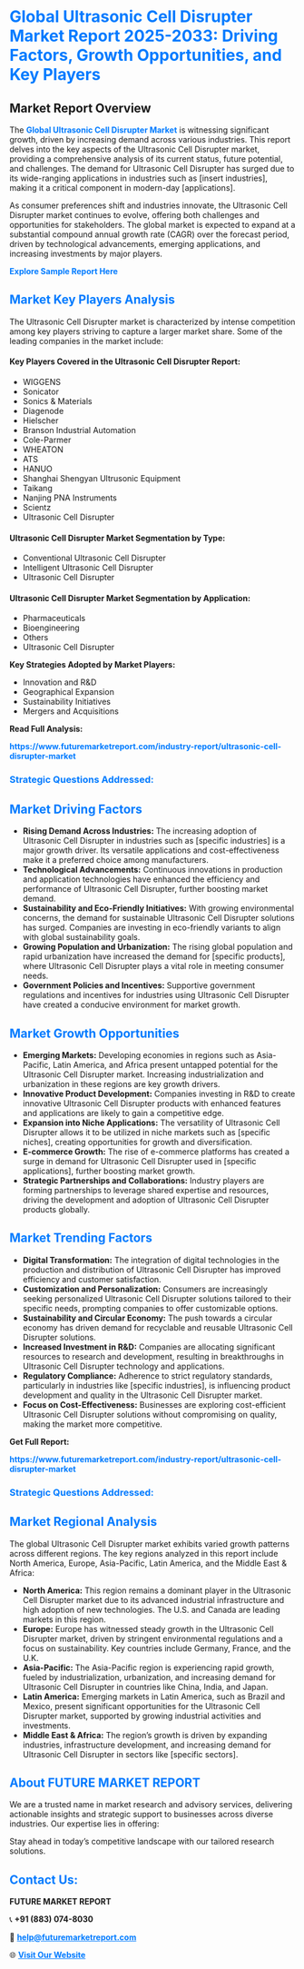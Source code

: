 <h1 style="color: #007BFF;">Global Ultrasonic Cell Disrupter Market Report 2025-2033: Driving Factors, Growth Opportunities, and Key Players</h1>

<section id="overview">
<h2>Market Report Overview</h2>
<p>The <a href="https://www.futuremarketreport.com/industry-report/ultrasonic-cell-disrupter-market" style="color: #007BFF; text-decoration: none;"><strong>Global Ultrasonic Cell Disrupter Market</strong></a> is witnessing significant growth, driven by increasing demand across various industries. This report delves into the key aspects of the Ultrasonic Cell Disrupter market, providing a comprehensive analysis of its current status, future potential, and challenges. The demand for Ultrasonic Cell Disrupter has surged due to its wide-ranging applications in industries such as [insert industries], making it a critical component in modern-day [applications].</p>
<p>As consumer preferences shift and industries innovate, the Ultrasonic Cell Disrupter market continues to evolve, offering both challenges and opportunities for stakeholders. The global market is expected to expand at a substantial compound annual growth rate (CAGR) over the forecast period, driven by technological advancements, emerging applications, and increasing investments by major players.</p>
</section>

<section id="overview">
<p><a href="https://www.futuremarketreport.com/request-sample/reportId=99767" style="color: #007BFF; text-decoration: none;"><strong>Explore Sample Report Here</strong></a></p>
</section>

<section id="key-players">
<h2 style="color: #007BFF;">Market Key Players Analysis</h2>
<p>The Ultrasonic Cell Disrupter market is characterized by intense competition among key players striving to capture a larger market share. Some of the leading companies in the market include:</p>
<h4>Key Players Covered in the Ultrasonic Cell Disrupter Report:</h4>
<ul><li>WIGGENS</li><li>Sonicator</li><li>Sonics &amp; Materials</li><li>Diagenode</li><li>Hielscher</li><li>Branson Industrial Automation</li><li>Cole-Parmer</li><li>WHEATON</li><li>ATS</li><li>HANUO</li><li>Shanghai Shengyan Ultrusonic Equipment</li><li>Taikang</li><li>Nanjing PNA Instruments</li><li>Scientz</li><li>Ultrasonic Cell Disrupter</li></ul>
<h4>Ultrasonic Cell Disrupter Market Segmentation by Type:</h4>
<ul><li>Conventional Ultrasonic Cell Disrupter</li><li>Intelligent Ultrasonic Cell Disrupter</li><li>Ultrasonic Cell Disrupter</li></ul>

<h4>Ultrasonic Cell Disrupter Market Segmentation by Application:</h4>
<ul><li>Pharmaceuticals</li><li>Bioengineering</li><li>Others</li><li>Ultrasonic Cell Disrupter</li></ul>
<p><strong>Key Strategies Adopted by Market Players:</strong></p>
<ul>
<li>Innovation and R&D</li>
<li>Geographical Expansion</li>
<li>Sustainability Initiatives</li>
<li>Mergers and Acquisitions</li>
</ul>
</section>

<section>
<p><strong>Read Full Analysis: </strong></p><a href="https://www.futuremarketreport.com/industry-report/ultrasonic-cell-disrupter-market" style="color: #007BFF; text-decoration: none;"><strong>https://www.futuremarketreport.com/industry-report/ultrasonic-cell-disrupter-market</strong></a>
<h3 style="color: #007BFF;">Strategic Questions Addressed:</h3>
</section>

<section id="driving-factors">
<h2 style="color: #007BFF;">Market Driving Factors</h2>
<ul>
<li><strong>Rising Demand Across Industries:</strong> The increasing adoption of Ultrasonic Cell Disrupter in industries such as [specific industries] is a major growth driver. Its versatile applications and cost-effectiveness make it a preferred choice among manufacturers.</li>
<li><strong>Technological Advancements:</strong> Continuous innovations in production and application technologies have enhanced the efficiency and performance of Ultrasonic Cell Disrupter, further boosting market demand.</li>
<li><strong>Sustainability and Eco-Friendly Initiatives:</strong> With growing environmental concerns, the demand for sustainable Ultrasonic Cell Disrupter solutions has surged. Companies are investing in eco-friendly variants to align with global sustainability goals.</li>
<li><strong>Growing Population and Urbanization:</strong> The rising global population and rapid urbanization have increased the demand for [specific products], where Ultrasonic Cell Disrupter plays a vital role in meeting consumer needs.</li>
<li><strong>Government Policies and Incentives:</strong> Supportive government regulations and incentives for industries using Ultrasonic Cell Disrupter have created a conducive environment for market growth.</li>
</ul>
</section>

<section id="growth-opportunities">
<h2 style="color: #007BFF;">Market Growth Opportunities</h2>
<ul>
<li><strong>Emerging Markets:</strong> Developing economies in regions such as Asia-Pacific, Latin America, and Africa present untapped potential for the Ultrasonic Cell Disrupter market. Increasing industrialization and urbanization in these regions are key growth drivers.</li>
<li><strong>Innovative Product Development:</strong> Companies investing in R&D to create innovative Ultrasonic Cell Disrupter products with enhanced features and applications are likely to gain a competitive edge.</li>
<li><strong>Expansion into Niche Applications:</strong> The versatility of Ultrasonic Cell Disrupter allows it to be utilized in niche markets such as [specific niches], creating opportunities for growth and diversification.</li>
<li><strong>E-commerce Growth:</strong> The rise of e-commerce platforms has created a surge in demand for Ultrasonic Cell Disrupter used in [specific applications], further boosting market growth.</li>
<li><strong>Strategic Partnerships and Collaborations:</strong> Industry players are forming partnerships to leverage shared expertise and resources, driving the development and adoption of Ultrasonic Cell Disrupter products globally.</li>
</ul>
</section>

<section id="trending-factors">
<h2 style="color: #007BFF;">Market Trending Factors</h2>
<ul>
<li><strong>Digital Transformation:</strong> The integration of digital technologies in the production and distribution of Ultrasonic Cell Disrupter has improved efficiency and customer satisfaction.</li>
<li><strong>Customization and Personalization:</strong> Consumers are increasingly seeking personalized Ultrasonic Cell Disrupter solutions tailored to their specific needs, prompting companies to offer customizable options.</li>
<li><strong>Sustainability and Circular Economy:</strong> The push towards a circular economy has driven demand for recyclable and reusable Ultrasonic Cell Disrupter solutions.</li>
<li><strong>Increased Investment in R&D:</strong> Companies are allocating significant resources to research and development, resulting in breakthroughs in Ultrasonic Cell Disrupter technology and applications.</li>
<li><strong>Regulatory Compliance:</strong> Adherence to strict regulatory standards, particularly in industries like [specific industries], is influencing product development and quality in the Ultrasonic Cell Disrupter market.</li>
<li><strong>Focus on Cost-Effectiveness:</strong> Businesses are exploring cost-efficient Ultrasonic Cell Disrupter solutions without compromising on quality, making the market more competitive.</li>
</ul>
</section>

<section>
<p><strong>Get Full Report: </strong></p><a href="https://www.futuremarketreport.com/industry-report/ultrasonic-cell-disrupter-market" style="color: #007BFF; text-decoration: none;"><strong>https://www.futuremarketreport.com/industry-report/ultrasonic-cell-disrupter-market</strong></a>
<h3 style="color: #007BFF;">Strategic Questions Addressed:</h3>
</section>


<section id="regional-analysis">
<h2 style="color: #007BFF;">Market Regional Analysis</h2>
<p>The global Ultrasonic Cell Disrupter market exhibits varied growth patterns across different regions. The key regions analyzed in this report include North America, Europe, Asia-Pacific, Latin America, and the Middle East & Africa:</p>
<ul>
<li><strong>North America:</strong> This region remains a dominant player in the Ultrasonic Cell Disrupter market due to its advanced industrial infrastructure and high adoption of new technologies. The U.S. and Canada are leading markets in this region.</li>
<li><strong>Europe:</strong> Europe has witnessed steady growth in the Ultrasonic Cell Disrupter market, driven by stringent environmental regulations and a focus on sustainability. Key countries include Germany, France, and the U.K.</li>
<li><strong>Asia-Pacific:</strong> The Asia-Pacific region is experiencing rapid growth, fueled by industrialization, urbanization, and increasing demand for Ultrasonic Cell Disrupter in countries like China, India, and Japan.</li>
<li><strong>Latin America:</strong> Emerging markets in Latin America, such as Brazil and Mexico, present significant opportunities for the Ultrasonic Cell Disrupter market, supported by growing industrial activities and investments.</li>
<li><strong>Middle East & Africa:</strong> The region’s growth is driven by expanding industries, infrastructure development, and increasing demand for Ultrasonic Cell Disrupter in sectors like [specific sectors].</li>
</ul>
</section>

<footer>
<h2 style="color: #007BFF;">About FUTURE MARKET REPORT</h2>
<p>We are a trusted name in market research and advisory services, delivering actionable insights and strategic support to businesses across diverse industries. Our expertise lies in offering:</p>

<p>Stay ahead in today’s competitive landscape with our tailored research solutions.</p>

<h2 style="color: #007BFF;">Contact Us:</h2>
<p><strong>FUTURE MARKET REPORT</strong></p>
<p>📞 <strong>+91 (883) 074-8030</strong></p>
<p>📧 <strong><a href="mailto:help@futuremarketreport.com" style="color: #007BFF;">help@futuremarketreport.com</a></strong></p>
<p>🌐 <strong><a href="https://www.futuremarketreport.com/" style="color: #007BFF;">Visit Our Website</a></strong></p>
</footer>
